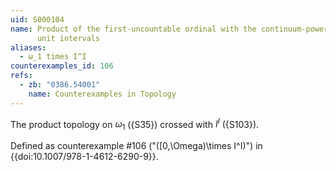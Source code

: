 ```yaml
---
uid: S000104
name: Product of the first-uncountable ordinal with the continuum-power of
      unit intervals
aliases:
  - ω_1 times I^I
counterexamples_id: 106
refs:
  - zb: "0386.54001"
    name: Counterexamples in Topology
---
```



The product topology on $\omega_1$ ({S35}) crossed with $I^I$ ({S103}).

Defined as counterexample #106 ("\([0,\Omega)\times I^I\)")
in {{doi:10.1007/978-1-4612-6290-9}}.
